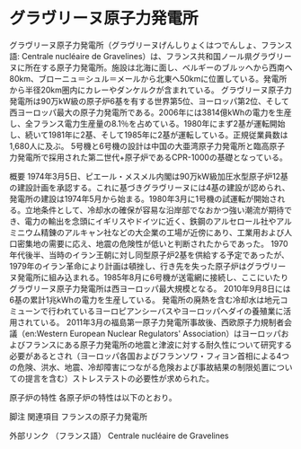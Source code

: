 # グラヴリーヌ原子力発電所

グラヴリーヌ原子力発電所（グラヴリーヌげんしりょくはつでんしょ、フランス語: Centrale nucléaire de Gravelines）は、フランス共和国ノール県グラヴリーヌに所在する原子力発電所。施設は北海に面し、ベルギーのブルッヘから西南へ80km、ブローニュ＝シュル＝メールから北東へ50kmに位置している。発電所から半径20km圏内にカレーやダンケルクが含まれている。
グラヴリーヌ原子力発電所は90万kW級の原子炉6基を有する世界第5位、ヨーロッパ第2位、そして西ヨーロッパ最大の原子力発電所である。2006年には3814億kWhの電力を生産し、全フランス電力生産量の8.1％を占めている。1980年にまず2基が運転開始し、続いて1981年に2基、そして1985年に2基が運転している。正規従業員数は1,680人に及ぶ。
5号機と6号機の設計は中国の大亜湾原子力発電所と臨高原子力発電所で採用された第二世代+原子炉であるCPR-1000の基礎となっている。

概要
1974年3月5日、ピエール・メスメル内閣は90万kW級加圧水型原子炉12基の建設計画を承認する。これに基づきグラヴリーヌには4基の建設が認められ、発電所の建設は1974年5月から始まる。1980年3月に1号機の試運転が開始される。立地条件として、冷却水の確保が容易な沿岸部でなおかつ強い潮流が期待でき、電力の輸出を念頭にイギリスやドイツに近く、鉄鋼のアルセロール社やアルミニウム精錬のアルキャン社などの大企業の工場が近傍にあり、工業用および人口密集地の需要に応え、地震の危険性が低いと判断されたからであった。
1970年代後半、当時のイラン王朝に対し同型原子炉2基を供給する予定であったが、1979年のイラン革命により計画は頓挫し、行き先を失った原子炉はグラヴリーヌ発電所に組み込まれる。1985年8月に6号機が送電網に接続し、ここにいたりグラヴリーヌ原子力発電所は西ヨーロッパ最大規模となる。
2010年9月8日には6基の累計1兆kWhの電力を生産している。
発電所の廃熱を含む冷却水は地元コミューンで行われているヨーロピアンシーバスやヨーロッパヘダイの養殖業に活用されている。
2011年3月の福島第一原子力発電所事故後、西欧原子力規制者会議（en:Western European Nuclear Regulators' Association）はヨーロッパおよびフランスにある原子力発電所の地震と津波に対する耐久性について研究する必要があるとされ（ヨーロッパ各国およびフランソワ・フィヨン首相による4つの危険、洪水、地震、冷却障害につながる危険および事故結果の制限処置についての提言を含む）ストレステストの必要性が求められた。

原子炉の特性
各原子炉の特性は以下のとおり。

脚注
関連項目
フランスの原子力発電所

外部リンク
（フランス語） Centrale nucléaire de Gravelines